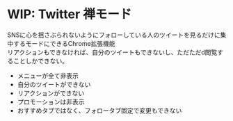 # WIP: Twitter 禅モード

SNSに心を揺さぶられないようにフォローしている人のツイートを見るだけに集中するモードにできるChrome拡張機能  
リアクションもできなければ、自分のツイートもできないし、ただただd閲覧することしかできない。

- メニューが全て非表示
- 自分のツイートができない
- リアクションができない
- プロモーションは非表示
- おすすめタブではなく、フォロータブ固定で変更もできない
